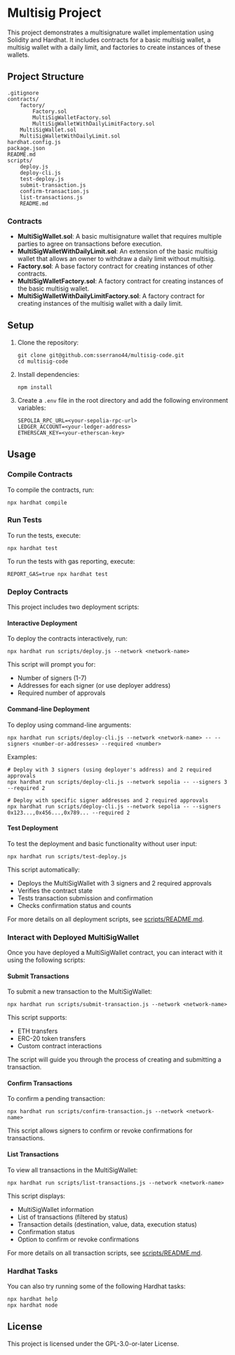 # Multisig Project

This project demonstrates a multisignature wallet implementation using Solidity and Hardhat. It includes contracts for a basic multisig wallet, a multisig wallet with a daily limit, and factories to create instances of these wallets.

## Project Structure

```
.gitignore
contracts/
    factory/
        Factory.sol
        MultiSigWalletFactory.sol
        MultiSigWalletWithDailyLimitFactory.sol
    MultiSigWallet.sol
    MultiSigWalletWithDailyLimit.sol
hardhat.config.js
package.json
README.md
scripts/
    deploy.js
    deploy-cli.js
    test-deploy.js
    submit-transaction.js
    confirm-transaction.js
    list-transactions.js
    README.md
```

### Contracts

- **MultiSigWallet.sol**: A basic multisignature wallet that requires multiple parties to agree on transactions before execution.
- **MultiSigWalletWithDailyLimit.sol**: An extension of the basic multisig wallet that allows an owner to withdraw a daily limit without multisig.
- **Factory.sol**: A base factory contract for creating instances of other contracts.
- **MultiSigWalletFactory.sol**: A factory contract for creating instances of the basic multisig wallet.
- **MultiSigWalletWithDailyLimitFactory.sol**: A factory contract for creating instances of the multisig wallet with a daily limit.

## Setup

1. Clone the repository:
    ```shell
    git clone git@github.com:sserrano44/multisig-code.git
    cd multisig-code
    ```

2. Install dependencies:
    ```shell
    npm install
    ```

3. Create a `.env` file in the root directory and add the following environment variables:
    ```plaintext
    SEPOLIA_RPC_URL=<your-sepolia-rpc-url>
    LEDGER_ACCOUNT=<your-ledger-address>
    ETHERSCAN_KEY=<your-etherscan-key>
    ```

## Usage

### Compile Contracts

To compile the contracts, run:
```shell
npx hardhat compile
```

### Run Tests

To run the tests, execute:
```shell
npx hardhat test
```

To run the tests with gas reporting, execute:
```shell
REPORT_GAS=true npx hardhat test
```

### Deploy Contracts

This project includes two deployment scripts:

#### Interactive Deployment

To deploy the contracts interactively, run:
```shell
npx hardhat run scripts/deploy.js --network <network-name>
```

This script will prompt you for:
- Number of signers (1-7)
- Addresses for each signer (or use deployer address)
- Required number of approvals

#### Command-line Deployment

To deploy using command-line arguments:
```shell
npx hardhat run scripts/deploy-cli.js --network <network-name> -- --signers <number-or-addresses> --required <number>
```

Examples:
```shell
# Deploy with 3 signers (using deployer's address) and 2 required approvals
npx hardhat run scripts/deploy-cli.js --network sepolia -- --signers 3 --required 2

# Deploy with specific signer addresses and 2 required approvals
npx hardhat run scripts/deploy-cli.js --network sepolia -- --signers 0x123...,0x456...,0x789... --required 2
```

#### Test Deployment

To test the deployment and basic functionality without user input:
```shell
npx hardhat run scripts/test-deploy.js
```

This script automatically:
- Deploys the MultiSigWallet with 3 signers and 2 required approvals
- Verifies the contract state
- Tests transaction submission and confirmation
- Checks confirmation status and counts

For more details on all deployment scripts, see [scripts/README.md](scripts/README.md).

### Interact with Deployed MultiSigWallet

Once you have deployed a MultiSigWallet contract, you can interact with it using the following scripts:

#### Submit Transactions

To submit a new transaction to the MultiSigWallet:
```shell
npx hardhat run scripts/submit-transaction.js --network <network-name>
```

This script supports:
- ETH transfers
- ERC-20 token transfers
- Custom contract interactions

The script will guide you through the process of creating and submitting a transaction.

#### Confirm Transactions

To confirm a pending transaction:
```shell
npx hardhat run scripts/confirm-transaction.js --network <network-name>
```

This script allows signers to confirm or revoke confirmations for transactions.

#### List Transactions

To view all transactions in the MultiSigWallet:
```shell
npx hardhat run scripts/list-transactions.js --network <network-name>
```

This script displays:
- MultiSigWallet information
- List of transactions (filtered by status)
- Transaction details (destination, value, data, execution status)
- Confirmation status
- Option to confirm or revoke confirmations

For more details on all transaction scripts, see [scripts/README.md](scripts/README.md).

### Hardhat Tasks

You can also try running some of the following Hardhat tasks:
```shell
npx hardhat help
npx hardhat node
```

## License

This project is licensed under the GPL-3.0-or-later License.
